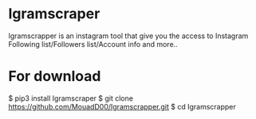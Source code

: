 # Igramscraper
Igramscrapper is an instagram tool that give you the access to Instagram Following list/Followers list/Account info and more..
# For download

$ pip3 install Igramscraper
$ git clone https://github.com/MouadD00/Igramscrapper.git
$ cd Igramscrapper
